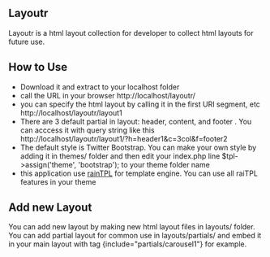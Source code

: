 ## Layoutr

Layoutr is a html layout collection for developer to collect html layouts for future use.

## How to Use

- Download it and extract to your localhost folder
- call the URL in your browser http://localhost/layoutr/
- you can specify the html layout by calling it in the first URI segment, 
  etc http://localhost/layoutr/layout1
- There are 3 default partial in layout: header, content, and footer .
  You can acccess it with query string like this http://localhost/layoutr/layout1/?h=header1&c=3col&f=footer2
- The default style is Twitter Bootstrap. You can make your own style
  by adding it in themes/ folder and then edit your index.php line 
  $tpl->assign('theme', 'bootstrap'); to your theme folder name
- this application use [rainTPL](http://www.raintpl.com/) for template engine. 
  You can use all raiTPL features in your theme

## Add new Layout

You can add new layout by making new html layout files in layouts/ folder.
You can add partial layout for common use in layouts/partials/ and embed it 
in your main layout with tag {include="partials/carousel1"} for example.
